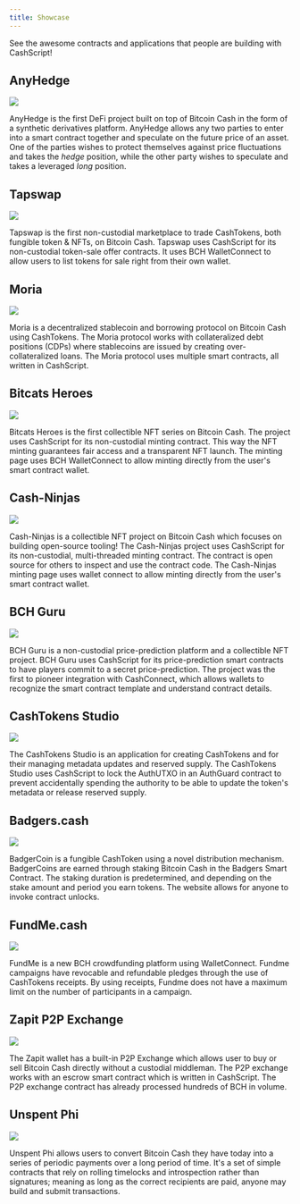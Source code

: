 ```yaml
---
title: Showcase
---
```


See the awesome contracts and applications that people are building with CashScript!

## AnyHedge

<div style={{textAlign: 'center', width: '50%', margin: 'auto', marginBottom: '20px'}}>
    <a href="https://anyhedge.com" target="_blank"><img src="/img/anyhedge.svg" /></a>
</div>

AnyHedge is the first DeFi project built on top of Bitcoin Cash in the form of a synthetic derivatives platform. AnyHedge allows any two parties to enter into a smart contract together and speculate on the future price of an asset. One of the parties wishes to protect themselves against price fluctuations and takes the *hedge* position, while the other party wishes to speculate and takes a leveraged *long* position.

## Tapswap

<div style={{textAlign: 'center', width: '40%', margin: 'auto', marginBottom: '20px'}}>
    <a href="https://tapswap.cash/" target="_blank"><img src="/img/tapswap.png" /></a>
</div>

Tapswap is the first non-custodial marketplace to trade CashTokens, both fungible token & NFTs, on Bitcoin Cash. Tapswap uses CashScript for its non-custodial token-sale offer contracts. It uses BCH WalletConnect to allow users to list tokens for sale right from their own wallet.

## Moria

<div style={{textAlign: 'center', width: '40%', margin: 'auto', marginBottom: '20px'}}>
    <a href="https://moria.money/" target="_blank"><img src="/img/moria.png" /></a>
</div>

Moria is a decentralized stablecoin and borrowing protocol on Bitcoin Cash using CashTokens. The Moria protocol works with collateralized debt positions (CDPs) where stablecoins are issued by creating over-collateralized loans. The Moria protocol uses multiple smart contracts, all written in CashScript.

## Bitcats Heroes

<div style={{textAlign: 'center', width: '35%', margin: 'auto', marginBottom: '20px'}}>
    <a href="https://bitcatsheroes.club/" target="_blank"><img src="/img/bitcats.png" /></a>
</div>

Bitcats Heroes is the first collectible NFT series on Bitcoin Cash. The project uses CashScript for its non-custodial minting contract. This way the NFT minting guarantees fair access and a transparent NFT launch. The minting page uses BCH WalletConnect to allow minting directly from the user's smart contract wallet.

## Cash-Ninjas

<div style={{textAlign: 'center', width: '35%', margin: 'auto', marginBottom: '20px'}}>
    <a href="https://ninjas.cash/" target="_blank"><img style={{borderRadius: '100%'}} src="/img/cashninjas.jpg" /></a>
</div>

Cash-Ninjas is a collectible NFT project on Bitcoin Cash which focuses on building open-source tooling! The Cash-Ninjas project uses CashScript for its non-custodial, multi-threaded minting contract. The contract is open source for others to inspect and use the contract code. The Cash-Ninjas minting page uses wallet connect to allow minting directly from the user's smart contract wallet.

## BCH Guru

<div style={{textAlign: 'center', width: '35%', margin: 'auto', marginBottom: '20px'}}>
    <a href="https://bch.guru/" target="_blank"><img style={{borderRadius: '100%'}} src="/img/bchguru.jpg" /></a>
</div>

BCH Guru is a non-custodial price-prediction platform and a collectible NFT project. BCH Guru uses CashScript for its price-prediction smart contracts to have players commit to a secret price-prediction. The project was the first to pioneer integration with CashConnect, which allows wallets to recognize the smart contract template and understand contract details.

## CashTokens Studio

<div style={{textAlign: 'center', width: '35%', margin: 'auto', marginBottom: '20px'}}>
    <a href="https://cashtokens.studio" target="_blank"><img style={{borderRadius: '100%'}} src="/img/cashtokens-studio.png" /></a>
</div>

The CashTokens Studio is an application for creating CashTokens and for their managing metadata updates and reserved supply. The CashTokens Studio uses CashScript to lock the AuthUTXO in an AuthGuard contract to prevent accidentally spending the authority to be able to update the token's metadata or release reserved supply.

## Badgers.cash

<div style={{textAlign: 'center', width: '35%', margin: 'auto', marginBottom: '20px'}}>
    <a href="https://badgers.cash/" target="_blank"><img style={{borderRadius: '100%'}} src="/img/badgers.png" /></a>
</div>

BadgerCoin is a fungible CashToken using a novel distribution mechanism. BadgerCoins are earned through staking Bitcoin Cash in the Badgers Smart Contract. The staking duration is predetermined, and depending on the stake amount and period you earn tokens. The website allows for anyone to invoke contract unlocks.

## FundMe.cash

<div style={{textAlign: 'center', width: '35%', margin: 'auto', marginBottom: '20px'}}>
    <a href="https://fundme.cash/" target="_blank">
        <img style={{maxHeight: '320px'}} src="/img/fundme.png" />
    </a>
</div>

FundMe is a new BCH crowdfunding platform using WalletConnect. Fundme campaigns have revocable and refundable pledges through the use of CashTokens receipts. By using receipts, Fundme does not have a maximum limit on the number of participants in a campaign.

## Zapit P2P Exchange

<div style={{textAlign: 'center', width: '50%', margin: 'auto', marginBottom: '20px'}}>
    <a href="https://zapit.io/" target="_blank">
        <img src="/img/zapit_logo.svg" style={{width: '100%', margin: "50px 0"}} />
    </a>
</div>

The Zapit wallet has a built-in P2P Exchange which allows user to buy or sell Bitcoin Cash directly without a custodial middleman. The P2P exchange works with an escrow smart contract which is written in CashScript. The P2P exchange contract has already processed hundreds of BCH in volume.

## Unspent Phi

<div style={{textAlign: 'center', width: '50%', margin: 'auto', marginBottom: '20px'}}>
    <a href="https://unspent.app/" target="_blank"><img src="/img/unspent_phi.png" /></a>
</div>

Unspent Phi allows users to convert Bitcoin Cash they have today into a series of periodic payments over a long period of time.  It's a set of simple contracts that rely on rolling timelocks and introspection rather than signatures; meaning as long as the correct recipients are paid, anyone may build and submit transactions.
